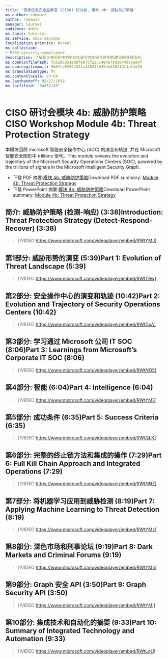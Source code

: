 ```yaml
---
title: '首席信息安全监察官 (CISO) 研讨会, 模块 4b: 威胁防护策略'
ms.author: robmazz
author: robmazz
manager: laurawi
audience: Admin
ms.topic: tutorial
ms.service: o365-seccomp
localization_priority: Normal
ms.collection:
- M365-security-compliance
description: 了解有关贵组织中的新式化安全性的安全原则和建议的详细信息。
ms.openlocfilehash: f5b296351ed0fe076f22c148487ed1044da3ae4f
ms.sourcegitcommit: 9d67cb52544321a430343d39eb336112c1a11d35
ms.translationtype: MT
ms.contentlocale: zh-CN
ms.lasthandoff: 05/17/2019
ms.locfileid: "34152133"
---
```

# <a name="ciso-workshop-module-4b-threat-protection-strategy"></a><span data-ttu-id="53c56-103">CISO 研讨会模块 4b: 威胁防护策略</span><span class="sxs-lookup"><span data-stu-id="53c56-103">CISO Workshop Module 4b: Threat Protection Strategy</span></span> 

<span data-ttu-id="53c56-104">本模块回顾 microsoft 智能安全操作中心 (SOC) 的演变和轨迹, 并在 Microsoft 智能安全图形中 trillions 信号。</span><span class="sxs-lookup"><span data-stu-id="53c56-104">This module reviews the evolution and trajectory of the Microsoft Security Operations Centers (SOC), powered by the trillions of signals in the Microsoft Intelligent Security Graph.</span></span>

- <span data-ttu-id="53c56-105">下载 PDF 摘要:[模块 4b: 威胁防护策略](media/ciso-workshop-4b-threat-protection-strategy.pdf)</span><span class="sxs-lookup"><span data-stu-id="53c56-105">Download PDF summary: [Module 4b: Threat Protection Strategy](media/ciso-workshop-4b-threat-protection-strategy.pdf)</span></span>
- <span data-ttu-id="53c56-106">下载 PowerPoint 摘要:[模块 4b: 威胁防护策略](https://docs.microsoft.com/office365/securitycompliance/media/ciso-workshop-4b-threat-protection-strategy.pptx)</span><span class="sxs-lookup"><span data-stu-id="53c56-106">Download PowerPoint summary: [Module 4b: Threat Protection Strategy](https://docs.microsoft.com/office365/securitycompliance/media/ciso-workshop-4b-threat-protection-strategy.pptx)</span></span>

## <a name="introduction-threat-protection-strategy-detect-respond-recover-338"></a><span data-ttu-id="53c56-107">简介: 威胁防护策略 (检测-响应) (3:38)</span><span class="sxs-lookup"><span data-stu-id="53c56-107">Introduction: Threat Protection Strategy (Detect-Respond-Recover) (3:38)</span></span>

> [!VIDEO https://www.microsoft.com/videoplayer/embed/RWtYMJ]

## <a name="part-1-evolution-of-threat-landscape-539"></a><span data-ttu-id="53c56-108">第1部分: 威胁形势的演变 (5:39)</span><span class="sxs-lookup"><span data-stu-id="53c56-108">Part 1: Evolution of Threat Landscape (5:39)</span></span>

> [!VIDEO https://www.microsoft.com/videoplayer/embed/RWtT9w]

## <a name="part-2-evolution-and-trajectory-of-security-operations-centers-1042"></a><span data-ttu-id="53c56-109">第2部分: 安全操作中心的演变和轨迹 (10:42)</span><span class="sxs-lookup"><span data-stu-id="53c56-109">Part 2: Evolution and Trajectory of Security Operations Centers (10:42)</span></span>

> [!VIDEO https://www.microsoft.com/videoplayer/embed/RWtDxA]

## <a name="part-3-learnings-from-microsofts-corporate-it-soc-806"></a><span data-ttu-id="53c56-110">第3部分: 学习通过 Microsoft 公司 IT SOC (8:06)</span><span class="sxs-lookup"><span data-stu-id="53c56-110">Part 3: Learnings from Microsoft’s Corporate IT SOC (8:06)</span></span>

> [!VIDEO https://www.microsoft.com/videoplayer/embed/RWtNO5]

## <a name="part-4-intelligence-604"></a><span data-ttu-id="53c56-111">第4部分: 智能 (6:04)</span><span class="sxs-lookup"><span data-stu-id="53c56-111">Part 4: Intelligence (6:04)</span></span>

> [!VIDEO https://www.microsoft.com/videoplayer/embed/RWtYME]

## <a name="part-5-success-criteria-635"></a><span data-ttu-id="53c56-112">第5部分: 成功条件 (6:35)</span><span class="sxs-lookup"><span data-stu-id="53c56-112">Part 5: Success Criteria (6:35)</span></span>

> [!VIDEO https://www.microsoft.com/videoplayer/embed/RWtQLK]

## <a name="part-6-full-kill-chain-approach-and-integrated-operations-729"></a><span data-ttu-id="53c56-113">第6部分: 完整的终止链方法和集成的操作 (7:29)</span><span class="sxs-lookup"><span data-stu-id="53c56-113">Part 6: Full Kill Chain Approach and Integrated Operations (7:29)</span></span>

> [!VIDEO https://www.microsoft.com/videoplayer/embed/RWtNNZ]

## <a name="part-7-applying-machine-learning-to-threat-detection-819"></a><span data-ttu-id="53c56-114">第7部分: 将机器学习应用到威胁检测 (8:19)</span><span class="sxs-lookup"><span data-stu-id="53c56-114">Part 7: Applying Machine Learning to Threat Detection (8:19)</span></span>

> [!VIDEO https://www.microsoft.com/videoplayer/embed/RWtYMz]

## <a name="part-8-dark-markets-and-criminal-forums-919"></a><span data-ttu-id="53c56-115">第8部分: 深色市场和刑事论坛 (9:19)</span><span class="sxs-lookup"><span data-stu-id="53c56-115">Part 8: Dark Markets and Criminal Forums (9:19)</span></span>

> [!VIDEO https://www.microsoft.com/videoplayer/embed/RWtYMn]

## <a name="part-9-graph-security-api-350"></a><span data-ttu-id="53c56-116">第9部分: Graph 安全 API (3:50)</span><span class="sxs-lookup"><span data-stu-id="53c56-116">Part 9: Graph Security API (3:50)</span></span>

> [!VIDEO https://www.microsoft.com/videoplayer/embed/RWtYMj]

## <a name="part-10-summary-of-integrated-technology-and-automation-933"></a><span data-ttu-id="53c56-117">第10部分: 集成技术和自动化的摘要 (9:33)</span><span class="sxs-lookup"><span data-stu-id="53c56-117">Part 10: Summary of Integrated Technology and Automation (9:33)</span></span>

> [!VIDEO https://www.microsoft.com/videoplayer/embed/RWtLoU]